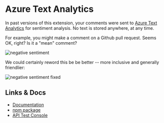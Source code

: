 # Azure Text Analytics

In past versions of this extension, your comments were sent to
[Azure Text Analytics][text-analytics] for sentiment analysis. No text
is stored anywhere, at any time.

For example, you might make a comment on a Github pull request. Seems
OK, right? Is it a "mean" comment?

![negative sentiment](docs/negative-sentiment.png)

We could certainly reword this be be better -- more inclusive and
generally friendlier:

![negative sentiment fixed](docs/negative-sentiment-fixed.png)

[text-analytics]: https://docs.microsoft.com/azure/cognitive-services/Text-Analytics/overview

## Links & Docs

* [Documentation][text-analytics]
* [npm package](https://www.npmjs.com/package/@azure/ai-text-analytics/v/5.1.0)
* [API Test Console](https://westus.dev.cognitive.microsoft.com/docs/services/TextAnalytics-v3-1/operations/Sentiment/console)
